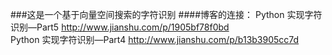 ###这是一个基于向量空间搜索的字符识别
####博客的连接：
Python 实现字符识别—Part5
http://www.jianshu.com/p/1905bf78f0bd
<br />
Python 实现字符识别—Part4
http://www.jianshu.com/p/b13b3905cc7d
